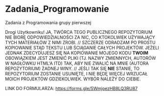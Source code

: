 # Zadania_Programowanie
 Zadania z Programowania grupy pierwszej

Drogi Użytkowniku! JA, TWÓRCA TEGO PUBLICZNEGO REPOZYTORIUM NIE BIORĘ ODPOWIEDZIALNOŚCI ZA NIC, CO KTOKOLWIEK UŻYWAJĄCY TYCH MATERIAŁÓW Z NIMI ZROBI.
//
SZCZERZE ODRADZAM PO PROSTU KOPIOWANIE STĄD TEKSTU LUB ŚCIĄGANIE CAŁYCH PROJEKTÓW. JEŻELI JEDNAK ZDECYDUJESZ SIĘ NA KOPIOWANIE MOJEGO KODU
**TWOIM** OBOWIĄZKIEM JEST ZMIENIĆ PLIKI (TJ. NAZWY ZMIENNYCH, AUTORÓW W NAGŁÓWKU HTML'A ITD) TAK, ABY NIE ZWALIĆ NA MNIE (AUTORA REPOZYTORIUM) ŻADNEJ WINY.
//
JEŚLI TAK SIĘ **NIE** STANIE, TO REPOZYTORIUM ZOSTANIE USUNIĘTE, I NIE BĘDĘ WIĘCEJ WRZUCAŁ MOICH PROJEKTÓW GDZIEKOLWIEK. WYBÓR NALEŻY DO CIEBIE.

LINK DO FORMULARZA: https://forms.gle/SWmjoezHB8LQ3RU87